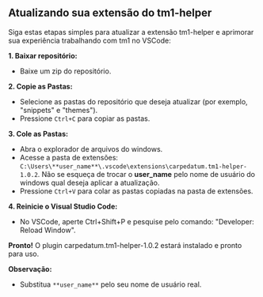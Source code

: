 ## Atualizando sua extensão do tm1-helper

Siga estas etapas simples para atualizar a extensão tm1-helper e aprimorar sua experiência trabalhando com tm1 no VSCode:

**1. Baixar repositório:**

* Baixe um zip do repositório.

**2. Copie as Pastas:**

* Selecione as pastas do repositório que deseja atualizar (por exemplo, "snippets" e "themes").
* Pressione `Ctrl+C` para copiar as pastas.

**3. Cole as Pastas:**

* Abra o explorador de arquivos do windows.
* Acesse a pasta de extensões: `C:\Users\**user_name**\.vscode\extensions\carpedatum.tm1-helper-1.0.2`. Não se esqueça de trocar o **user_name** pelo nome de usuário do windows qual deseja aplicar a atualização.
* Pressione `Ctrl+V` para colar as pastas copiadas na pasta de extensões.

**4. Reinicie o Visual Studio Code:**

* No VSCode, aperte Ctrl+Shift+P e pesquise pelo comando: "Developer: Reload Window".

**Pronto!** O plugin carpedatum.tm1-helper-1.0.2 estará instalado e pronto para uso.

**Observação:**

* Substitua `**user_name**` pelo seu nome de usuário real.